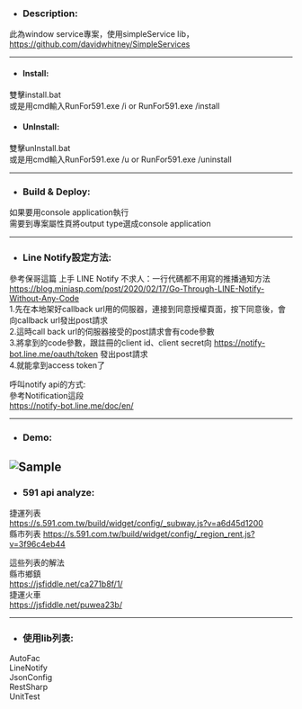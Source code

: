 ﻿* ### Description:  

此為window service專案，使用simpleService lib，https://github.com/davidwhitney/SimpleServices  

--------  

* #### Install:  
雙擊install.bat  
或是用cmd輸入RunFor591.exe /i or RunFor591.exe /install  

* #### UnInstall:  
 雙擊unInstall.bat  
或是用cmd輸入RunFor591.exe /u or RunFor591.exe /uninstall  

--------  
* ### Build & Deploy:  
如果要用console application執行  
需要到專案屬性頁將output type選成console application  

---------  
* ### Line Notify設定方法:  
參考保哥這篇 上手 LINE Notify 不求人：一行代碼都不用寫的推播通知方法  
https://blog.miniasp.com/post/2020/02/17/Go-Through-LINE-Notify-Without-Any-Code  
1.先在本地架好callback url用的伺服器，連接到同意授權頁面，按下同意後，會向callback url發出post請求  
2.這時call back url的伺服器接受的post請求會有code參數  
3.將拿到的code參數，跟註冊的client id、client secret向 https://notify-bot.line.me/oauth/token 發出post請求  
4.就能拿到access token了  

呼叫notify api的方式:  
參考Notification這段  
https://notify-bot.line.me/doc/en/  

---------  
* ### Demo:
![Sample](https://github.com/vi000246/RunFor591/blob/master/Demo/demo.png?raw=true)
---------

* ### 591 api analyze:  
捷運列表  
https://s.591.com.tw/build/widget/config/_subway.js?v=a6d45d1200  
縣市列表
https://s.591.com.tw/build/widget/config/_region_rent.js?v=3f96c4eb44  

這些列表的解法  
縣市鄉鎮  
https://jsfiddle.net/ca271b8f/1/  
捷運火車  
https://jsfiddle.net/puwea23b/  


---------  
* ### 使用lib列表:
AutoFac  
LineNotify  
JsonConfig  
RestSharp  
UnitTest
